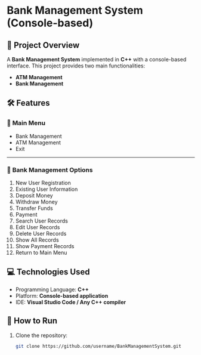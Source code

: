 # Bank Management System (Console-based)

## 📌 Project Overview
A **Bank Management System** implemented in **C++** with a console-based interface. This project provides two main functionalities:
- **ATM Management**
- **Bank Management**

## 🛠️ **Features**

### 🔐 **Main Menu**
- Bank Management
- ATM Management
- Exit
---

### 🏦 **Bank Management Options**
1. New User Registration
2. Existing User Information
3. Deposit Money
4. Withdraw Money
5. Transfer Funds
6. Payment
7. Search User Records
8. Edit User Records
9. Delete User Records
10. Show All Records
11. Show Payment Records
12. Return to Main Menu

## 💻 **Technologies Used**
- Programming Language: **C++**
- Platform: **Console-based application**
- IDE: **Visual Studio Code / Any C++ compiler**

## 🚀 **How to Run**
1. Clone the repository:
   ```bash
   git clone https://github.com/username/BankManagementSystem.git
